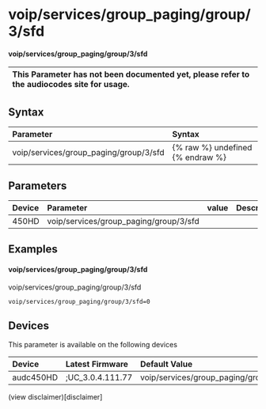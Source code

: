 ﻿---
description: voip/services/group_paging/group/3/sfd
search: false
---

# voip/services/group_paging/group/3/sfd

#### voip/services/group_paging/group/3/sfd


| This Parameter has not been documented yet, please refer to the audiocodes site for usage.  |
| :--- |

## Syntax
| Parameter | Syntax |
| :--- | :--- |
|voip/services/group_paging/group/3/sfd | {% raw %} undefined {% endraw %} |

## Parameters
|Device|Parameter|value|Description|
|:---|:---|:---|:---|
| 450HD | voip/services/group_paging/group/3/sfd |  |  |

## Examples
#### voip/services/group_paging/group/3/sfd

voip/services/group_paging/group/3/sfd

```
voip/services/group_paging/group/3/sfd=0
```

## Devices
This parameter is available on the following devices

| Device | Latest Firmware | Default Value |
|:---|:---|:---|
| audc450HD | ;UC_3.0.4.111.77 | voip/services/group_paging/group/3/sfd=0 

(view disclaimer)[disclaimer]
